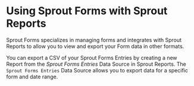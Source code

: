 # Using Sprout Forms with Sprout Reports

Sprout Forms specializes in managing forms and integrates with Sprout Reports to allow you to view and export your Form data in other formats.

You can export a CSV of your Sprout Forms Entries by creating a new Report from the _Sprout Forms Entries_ Data Source in Sprout Reports. The `Sprout Forms Entries` Data Source allows you to export data for a specific form and date range.